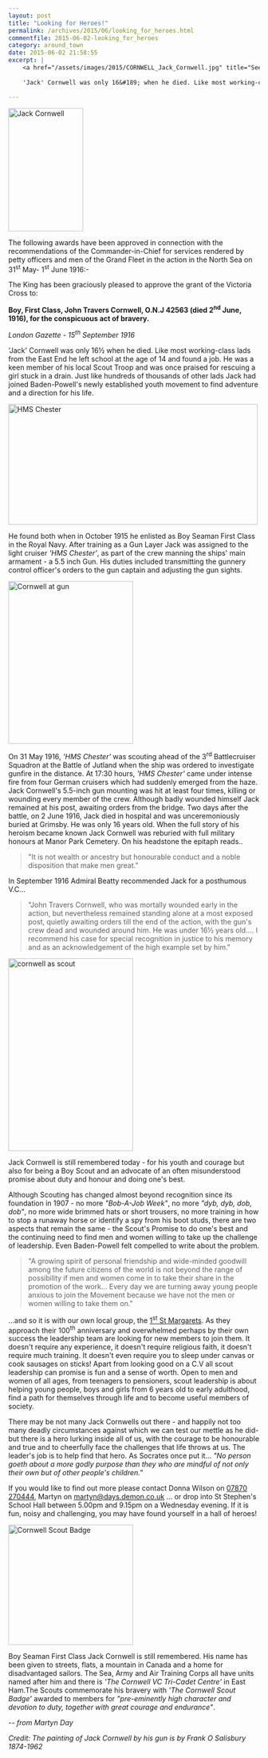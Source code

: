 ```yaml
---
layout: post
title: "Looking for Heroes!"
permalink: /archives/2015/06/looking_for_heroes.html
commentfile: 2015-06-02-looking_for_heroes
category: around_town
date: 2015-06-02 21:58:55
excerpt: |
    <a href="/assets/images/2015/CORNWELL_Jack_Cornwell.jpg" title="See larger version of - Jack Cornwell"><img src="/assets/images/2015/CORNWELL_Jack_Cornwell_thumb.jpg" width="150" height="247" alt="Jack Cornwell" class="photo right" /></a>
    
    'Jack' Cornwell was only 16&#189; when he died. Like most working-class lads from the East End he left school at the age of 14 and found a job. He was a keen member of his local Scout Troop and was once praised for rescuing a girl stuck in a drain. Just like hundreds of thousands of other lads Jack had joined Baden-Powell's newly established youth movement to find adventure and a direction for his life.

---
```


<div markdown="1" class="letter">
<a href="/assets/images/2015/CORNWELL_Jack_Cornwell.jpg" title="See larger version of - Jack Cornwell"><img src="/assets/images/2015/CORNWELL_Jack_Cornwell_thumb.jpg" width="150" height="247" alt="Jack Cornwell" class="photo right" /></a>

The following awards have been approved in connection with the recommendations of the Commander-in-Chief for services rendered by petty officers and men of the Grand Fleet in the action in the North Sea on 31<sup>st</sup> May- 1<sup>st</sup> June 1916:-

The King has been graciously pleased to approve the grant of the Victoria Cross to:

**Boy, First Class, John Travers Cornwell, O.N.J 42563 (died 2<sup>nd</sup> June, 1916), for the conspicuous act of bravery.**

<cite>London Gazette - 15<sup>th</sup> September 1916</cite>

</div>
'Jack' Cornwell was only 16½ when he died. Like most working-class lads from the East End he left school at the age of 14 and found a job. He was a keen member of his local Scout Troop and was once praised for rescuing a girl stuck in a drain. Just like hundreds of thousands of other lads Jack had joined Baden-Powell's newly established youth movement to find adventure and a direction for his life.

<a href="/assets/images/2015/CORNWELL_HMS_Chester.jpg" title="See larger version of - HMS Chester"><img src="/assets/images/2015/CORNWELL_HMS_Chester_thumb.jpg" width="500" height="242" alt="HMS Chester" class="photo center" /></a>

He found both when in October 1915 he enlisted as Boy Seaman First Class in the Royal Navy. After training as a Gun Layer Jack was assigned to the light cruiser <em>'HMS Chester'</em>, as part of the crew manning the ships' main armament - a 5.5 inch Gun. His duties included transmitting the gunnery control officer's orders to the gun captain and adjusting the gun sights.

<a href="/assets/images/2015/CORNWELL_Cornwell_at_gun.jpg" title="See larger version of - Cornwell at gun"><img src="/assets/images/2015/CORNWELL_Cornwell_at_gun_thumb.jpg" width="250" height="326" alt="Cornwell at gun" class="photo right" /></a>

On 31 May 1916, <em>'HMS Chester'</em> was scouting ahead of the 3<sup>rd</sup> Battlecruiser Squadron at the Battle of Jutland when the ship was ordered to investigate gunfire in the distance. At 17:30 hours, <em>'HMS Chester'</em> came under intense fire from four German cruisers which had suddenly emerged from the haze. Jack Cornwell's 5.5-inch gun mounting was hit at least four times, killing or wounding every member of the crew. Although badly wounded himself Jack remained at his post, awaiting orders from the bridge. Two days after the battle, on 2 June 1916, Jack died in hospital and was unceremoniously buried at Grimsby. He was only 16 years old. When the full story of his heroism became known Jack Cornwell was reburied with full military honours at Manor Park Cemetery. On his headstone the epitaph reads..

> "It is not wealth or ancestry but honourable conduct and a noble disposition that make men great."

In September 1916 Admiral Beatty recommended Jack for a posthumous V.C...

> "John Travers Cornwell, who was mortally wounded early in the action, but nevertheless remained standing alone at a most exposed post, quietly awaiting orders till the end of the action, with the gun's crew dead and wounded around him. He was under 16½ years old.... I recommend his case for special recognition in justice to his memory and as an acknowledgement of the high example set by him."

<a href="/assets/images/2015/CORNWELL_cornwell_as_scout.jpg" title="See larger version of - cornwell as scout"><img src="/assets/images/2015/CORNWELL_cornwell_as_scout_thumb.jpg" width="250" height="386" alt="cornwell as scout" class="photo right" /></a>

Jack Cornwell is still remembered today - for his youth and courage but also for being a Boy Scout and an advocate of an often misunderstood promise about duty and honour and doing one's best.

Although Scouting has changed almost beyond recognition since its foundation in 1907 - no more <em>"Bob-A-Job Week"</em>, no more <em>"dyb, dyb, dob, dob"</em>, no more wide brimmed hats or short trousers, no more training in how to stop a runaway horse or identify a spy from his boot studs, there are two aspects that remain the same - the Scout's Promise to do one's best and the continuing need to find men and women willing to take up the challenge of leadership. Even Baden-Powell felt compelled to write about the problem.

> "A growing spirit of personal friendship and wide-minded goodwill among the future citizens of the world is not beyond the range of possibility if men and women come in to take their share in the promotion of the work... Every day we are turning away young people anxious to join the Movement because we have not the men or women willing to take them on."

...and so it is with our own local group, the [1<sup>st</sup> St Margarets](/directory/childrens/200507270904). As they approach their 100<sup>th</sup> anniversary and overwhelmed perhaps by their own success the leadership team are looking for new members to join them. It doesn't require any experience, it doesn't require religious faith, it doesn't require much training. It doesn't even require you to sleep under canvas or cook sausages on sticks! Apart from looking good on a C.V all scout leadership can promise is fun and a sense of worth. Open to men and women of all ages, from teenagers to pensioners, scout leadership is about helping young people, boys and girls from 6 years old to early adulthood, find a path for themselves through life and to become useful members of society.

There may be not many Jack Cornwells out there - and happily not too many deadly circumstances against which we can test our mettle as he did- but there is a hero lurking inside all of us, with the courage to be honourable and true and to cheerfully face the challenges that life throws at us. The leader's job is to help find that hero. As Socrates once put it... <em>"No person goeth about a more godly purpose than they who are mindful of not only their own but of other people's children."</em>

If you would like to find out more please contact Donna Wilson on <a href="tel:+447870 270444">07870 270444</a>, Martyn on <martyn@days.demon.co.uk> ... or drop into St Stephen's School Hall between 5.00pm and 9.15pm on a Wednesday evening. If it is fun, noisy and challenging, you may have found yourself in a hall of heroes!

<div markdown="1" class="box">
<a href="/assets/images/2015/CORNWELL_Cornwell_Scout_Badge.jpg" title="See larger version of - Cornwell Scout Badge"><img src="/assets/images/2015/CORNWELL_Cornwell_Scout_Badge_thumb.jpg" width="250" height="241" alt="Cornwell Scout Badge" class="photo left" /></a>

Boy Seaman First Class Jack Cornwell is still remembered. His name has been given to streets, flats, a mountain in Canada and a home for disadvantaged sailors. The Sea, Army and Air Training Corps all have units named after him and there is <em>'The Cornwell VC Tri-Cadet Centre'</em> in East Ham.The Scouts commemorate his bravery with <em>'The Cornwell Scout Badge'</em> awarded to members for <em>"pre-eminently high character and devotion to duty, together with great courage and endurance"</em>.

</div>
<cite>-- from Martyn Day</cite>

<em>Credit: The painting of Jack Cornwell by his gun is by Frank O Salisbury 1874-1962</em>

